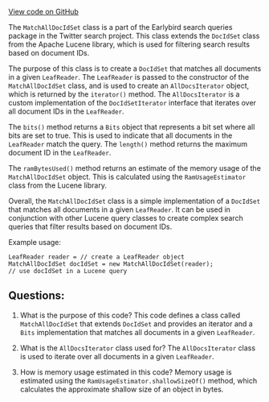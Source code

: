 [View code on GitHub](https://github.com/misbahsy/the-algorithm/src/java/com/twitter/search/earlybird/search/queries/MatchAllDocIdSet.java)

The `MatchAllDocIdSet` class is a part of the Earlybird search queries package in the Twitter search project. This class extends the `DocIdSet` class from the Apache Lucene library, which is used for filtering search results based on document IDs. 

The purpose of this class is to create a `DocIdSet` that matches all documents in a given `LeafReader`. The `LeafReader` is passed to the constructor of the `MatchAllDocIdSet` class, and is used to create an `AllDocsIterator` object, which is returned by the `iterator()` method. The `AllDocsIterator` is a custom implementation of the `DocIdSetIterator` interface that iterates over all document IDs in the `LeafReader`.

The `bits()` method returns a `Bits` object that represents a bit set where all bits are set to true. This is used to indicate that all documents in the `LeafReader` match the query. The `length()` method returns the maximum document ID in the `LeafReader`.

The `ramBytesUsed()` method returns an estimate of the memory usage of the `MatchAllDocIdSet` object. This is calculated using the `RamUsageEstimator` class from the Lucene library.

Overall, the `MatchAllDocIdSet` class is a simple implementation of a `DocIdSet` that matches all documents in a given `LeafReader`. It can be used in conjunction with other Lucene query classes to create complex search queries that filter results based on document IDs. 

Example usage:

```
LeafReader reader = // create a LeafReader object
MatchAllDocIdSet docIdSet = new MatchAllDocIdSet(reader);
// use docIdSet in a Lucene query
```
## Questions: 
 1. What is the purpose of this code?
   This code defines a class called `MatchAllDocIdSet` that extends `DocIdSet` and provides an iterator and a `Bits` implementation that matches all documents in a given `LeafReader`.

2. What is the `AllDocsIterator` class used for?
   The `AllDocsIterator` class is used to iterate over all documents in a given `LeafReader`.

3. How is memory usage estimated in this code?
   Memory usage is estimated using the `RamUsageEstimator.shallowSizeOf()` method, which calculates the approximate shallow size of an object in bytes.